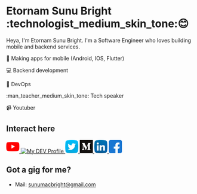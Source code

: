 # Etornam Sunu Bright :technologist_medium_skin_tone::blush:
Heya, I'm Etornam Sunu Bright. I'm a Software Engineer who loves building mobile and backend services. 

:iphone: Making apps for mobile (Android, IOS, Flutter)

:computer: Backend development

:rocket: DevOps

:man_teacher_medium_skin_tone: Tech speaker

:video_camera: Youtuber


## Interact here
<a href="https://www.youtube.com/channel/UCjqJVNiIVMr2fFplaisHe1w" target="_blank">
  <img src="https://raw.githubusercontent.com/RegNex/RegNex/master/youtube.svg" alt="My Youtube Channel" height="35" width="35">
</a><a href="https://dev.to/_regnex" target="_blank">
  <img src="https://d2fltix0v2e0sb.cloudfront.net/dev-badge.svg" alt="My DEV Profile" height="35" width="35">
</a><a href="https://bit.ly/3ivb9GC" target="_blank">
  <img src="https://raw.githubusercontent.com/RegNex/RegNex/master/twitter.svg" alt="My Twitter Profile" height="35" width="35">
</a><a href="https://medium.com/@EtornamSunu" target="_blank">
  <img src="https://raw.githubusercontent.com/RegNex/RegNex/master/medium-seeklogo.com.svg" alt="My Medium Profile" height="35" width="35">
</a><a href="https://bit.ly/3iyxOl8" target="_blank">
  <img src="https://raw.githubusercontent.com/RegNex/RegNex/master/linkedin.svg" alt="My LinkedIn Profile" height="35" width="35">
</a><a href="https://bit.ly/2NVdwV1" target="_blank">
  <img src="https://raw.githubusercontent.com/RegNex/RegNex/master/facebook.svg" alt="My Facebook Profile" height="35" width="35">
</a>


## Got a gig for me?
* Mail: [sunumacbright@gmail.com](mailto:sunumacbright@gmail.com)





